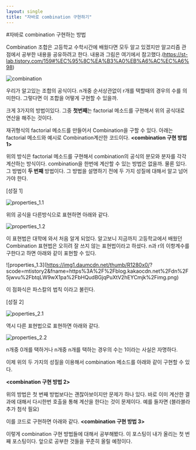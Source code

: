 ```yaml
---
layout: single
title: "자바로 combination 구현하기"
---
```

#자바로 combination 구현하는 방법

Combination 조합은 고등학교 수학시간에 배웠다면 모두 알고 있겠지만 알고리즘 관점에서 공부한 내용을 공유하려고 한다.
내용과 그림은 여기에서 참고했다.(https://st-lab.tistory.com/159#%EC%95%8C%EA%B3%A0%EB%A6%AC%EC%A6%98)

![combination](https://img1.daumcdn.net/thumb/R1280x0/?scode=mtistory2&fname=https%3A%2F%2Fblog.kakaocdn.net%2Fdn%2FtOLAu%2FbtqLW7y99Kz%2FgJJAu6ivbq4juqrduRKZdk%2Fimg.png)

우리가 알고있는 조합의 공식이다. n개중 순서상관없이 r개를 택할때의 경우의 수를 의미한다.
그렇다면 이 조합을 어떻게 구현할 수 있을까.

크게 3가지의 방법이있다. 
그중 **첫번째**는 factorial 메소드를 구현해서 위의 공식대로 
연산을 해주는 것이다.

재귀형식의 factorial 메소드를 만들어서 Combination을 구할 수 있다.
아래는 factorial 메소드와 예시로 Combination계산한 코드이다.
**<combination 구현 방법 1>**

<script src="https://gist.github.com/zero2top/d09521b0b1b8bedb67ada501246271e7.js"></script>

위의 방식은 factorial 메소드를 구현해서 combination의 공식의 분모와 분자를 각각 계산하는 방식이다.
combination을 한번에 계산할 수 있는 방법은 없을까. 물론 있다. 
그 방법이 **두 번째** 방법이다.
그 방법을 설명하기 전에 두 가지 성질에 대해서 알고 넘어가야 한다.

[성질 1]

![properties_1.1](https://img1.daumcdn.net/thumb/R1280x0/?scode=mtistory2&fname=https%3A%2F%2Fblog.kakaocdn.net%2Fdn%2FbU47D7%2FbtqLRj8WSXh%2FwTVCIKq9jnHrLFlOoUEzRk%2Fimg.png)

위의 공식을 다른방식으로 표현하면 아래와 같다.

![properties_1.2](https://img1.daumcdn.net/thumb/R1280x0/?scode=mtistory2&fname=https%3A%2F%2Fblog.kakaocdn.net%2Fdn%2FdjY4V9%2FbtqLVaQIrIv%2FuZU1zCHvXUNIF1SDlsIXhk%2Fimg.png)

이 표현법은 대학에 와서 처음 알게 되었다.
알고보니 지금까지 고등학교에서 배웠던 Combination 표현법은 오히려 잘 쓰지 않는 표현법이라고 하셨다.
n과 r의 이항계수를 구한다고 하면 아래와 같이 표현할 수 있다.

![properties_1.3](https://img1.daumcdn.net/thumb/R1280x0/?
scode=mtistory2&fname=https%3A%2F%2Fblog.kakaocdn.net%2Fdn%2F5jwvu%2FbtqLW9wX1pa%2FbHQudBGjqPuXtV2hEYCmjk%2Fimg.png)

이 점화식은 파스칼의 법칙 이라고 불린다.


[성질 2]

![poperties_2.1](https://img1.daumcdn.net/thumb/R1280x0/?scode=mtistory2&fname=https%3A%2F%2Fblog.kakaocdn.net%2Fdn%2FbHrtFN%2FbtqLSOm5H1J%2FP1VPuWEAa7VdYWNvFelOEK%2Fimg.png)

역시 다른 표현법으로 표현하면 아래와 같다.

![properties_2.2](https://img1.daumcdn.net/thumb/R1280x0/?scode=mtistory2&fname=https%3A%2F%2Fblog.kakaocdn.net%2Fdn%2FlEoZj%2FbtqLSOghHI9%2F5fb7fXT3m6bK5Sm35mscKk%2Fimg.png)

n개중 0개를 택하거나 n개중 n개를 택하는 경우의 수는 1이라는 사실은 자명하다.

이제 위의 두 가지의 성질을 이용해서 combination 메소드를 아래와 같이 구현할 수 있다.

**<combination 구현 방법 2>**

<script src="https://gist.github.com/zero2top/51dfd388dae621b7973d3f41b6390466.js"></script>

위의 방법은 첫 번째 방법보다는 괜찮아보이지만 문제가 하나 있다.
바로 이미 계산한 결과에 대해서 다시한번 호출을 통해 계산을 한다는 것이 문제이다.
예를 들자면  (블라블라 추가 첨삭 필요)

이를 코드로 구현하면 아래와 같다.
**<combination 구현 방법 3>**

<script src="https://gist.github.com/zero2top/70c2152f7a0eb09343896bee36488a5e.js"></script>

이렇게 combination 구현 방법들에 대해서 공부해봤다.
이 포스팅이 내가 올리는 첫 번째 포스팅이다.
앞으로 공부한 것들을 꾸준히 올릴 예정이다.






